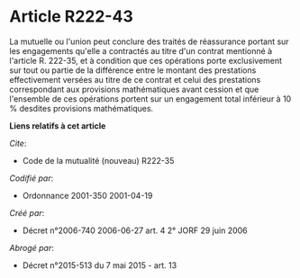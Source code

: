 # Article R222-43

La mutuelle ou l'union peut conclure des traités de réassurance portant sur les engagements qu'elle a contractés au titre
d'un contrat mentionné à l'article R. 222-35, et à condition que ces opérations porte exclusivement sur tout ou partie de la
différence entre le montant des prestations effectivement versées au titre de ce contrat et celui des prestations
correspondant aux provisions mathématiques avant cession et que l'ensemble de ces opérations portent sur un engagement total
inférieur à 10 % desdites provisions mathématiques.

**Liens relatifs à cet article**

_Cite_:

  - Code de la mutualité (nouveau) R222-35

_Codifié par_:

  - Ordonnance 2001-350 2001-04-19

_Créé par_:

  - Décret n°2006-740 2006-06-27 art. 4 2° JORF 29 juin 2006

_Abrogé par_:

  - Décret n°2015-513 du 7 mai 2015 - art. 13
